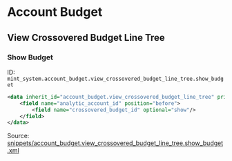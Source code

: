 # Account Budget

## View Crossovered Budget Line Tree

### Show Budget

ID: `mint_system.account_budget.view_crossovered_budget_line_tree.show_budget`

```xml
<data inherit_id="account_budget.view_crossovered_budget_line_tree" priority="50">
    <field name="analytic_account_id" position="before">
        <field name="crossovered_budget_id" optional="show"/>
    </field>
</data>

```

Source: [snippets/account_budget.view_crossovered_budget_line_tree.show_budget.xml](https://github.com/Mint-System/Odoo-Build/tree/main/snippets/account_budget.view_crossovered_budget_line_tree.show_budget.xml)
